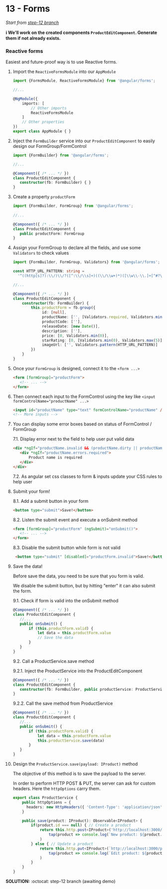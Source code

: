 # 13 - Forms

*Start from [step-12 branch](https://github.com/blongearet/angular-course-app/tree/step-12)*

**ℹ We'll work on the created components `ProductEditComponent`. Generate them if not already exists.**

### Reactive forms
    
Easiest and future-proof way is to use Reactive forms.

1. Import the `ReactiveFormsModule` into our `AppModule`

    ```ts
    import {FormsModule, ReactiveFormsModule} from '@angular/forms';
    
    //...
    
    @NgModule({
        imports: [
            // Other imports
            ReactiveFormsModule
        ]
        // Other properties
    })
    export class AppModule { }
    ```

2. Inject the `FormBuilder` service into our `ProductEditComponent` to easily design our FormGroup/FormControl

    ```ts
   import {FormBuilder} from '@angular/forms';
   
   //...
   
   @Component({ /* ... */ })
   class ProductEditComponent {
       constructor(fb: FormBuilder) { }
   } 
   ```

3. Create a property `productForm`

    ```ts
   import {FormBuilder, FormGroup} from '@angular/forms';
      
    //...
    
    @Component({ /* ... */ })
    class ProductEditComponent {
       public productForm: FormGroup
    } 
    ```
    
4. Assign your FormGroup to declare all the fields, and use some `Validators` to check values

   ```ts
   import {FormBuilder, FormGroup, Validators} from '@angular/forms';
   
   const HTTP_URL_PATTERN: string =
     '^((http[s]?):\\/)\\/?([^:\\/\\s]+)((\\/\\w+)*)([\\w\\-\\.]+[^#?\\s]+)(.*)?(#[\\w\\-]+)?$'
   
   //...
   
   @Component({ /* ... */ })
   class ProductEditComponent {
       constructor(fb: FormBuilder) {
           this.productForm = fb.group({
                id: [null],
                productName: ['', [Validators.required, Validators.minLength(8), Validators.maxLength(80)]],
                productCode: [''],
                releaseDate: [new Date()],
                description: [''],
                price: [0, Validators.min(0)],
                starRating: [0, [Validators.min(0), Validators.max(5)]],
                imageUrl: ['', Validators.pattern(HTTP_URL_PATTERN)]
           })    
       }
   }
   ```
 
5. Once your `FormGroup` is designed, connect it to the `<form ...>`

    ```html
    <form [formGroup]="productForm">
       <!-- ... -->
    </form>
    ```

6. Then connect each input to the FormControl using the key like `<input formControlName="productName" ...>`

    ```html
   <input id="productName" type="text" formControlName="productName" />
   <!-- More inputs -->
    ```
   
7. You can display some error boxes based on status of FormControl / FormGroup

    7.1. Display error next to the field to help user put valid data
    
    ```html
    <div *ngIf="productName.invalid && (productName.dirty || productName.touched)">
       <div *ngIf="productName.errors.required">
           Product name is required
       </div>
    </div>
    ```
   
   7.2. As angular set css classes to form & inputs update your CSS rules to help user

8. Submit your form!

    8.1. Add a submit button in your form
    
    ```html
    <button type="submit">Save!</button>
    ```
   
    8.2. Listen the submit event and execute a onSubmit method
   
    ```html
    <form [formGroup]="productForm" (ngSubmit)="onSubmit()">
       <!-- ... -->
    </form>
    ```
   
   8.3. Disable the submit button while form is not valid
   
   ```html
    <button type="submit" [disabled]="productForm.invalid">Save!</button>
   ```

9. Save the data!

    Before save the data, you need to be sure that you form is valid.
    
    We disable the submit button, but by hitting "enter" it can also submit the form.
    
    9.1. Check if form is valid into the onSubmit method
    
    ```ts
    @Component({ /* ... */ })
    class ProductEditComponent {
       //...
       public onSubmit() {
           if (this.productForm.valid) {
               let data = this.productForm.value
               // Save the data
           }       
       }
    }
    ```
   
   9.2. Call a ProductService.save method
   
   9.2.1. Inject the ProductService into the ProductEditComponent
   
    ```ts
    @Component({ /* ... */ })
    class ProductEditComponent {
       constructor(fb: FormBuilder, public productService: ProductService)
    }
    ```
   
   9.2.2. Call the save method from ProductService
   
    ```ts
    @Component({ /* ... */ })
    class ProductEditComponent {
       //...
       public onSubmit() {
           if (this.productForm.valid) {
               let data = this.productForm.value
               this.productService.save(data)
           }       
       }
    }
    ```

10. Design the `ProductService.save(payload: IProduct)` method

    The objective of this method is to save the payload to the server.
    
    In order to perform HTTP POST & PUT, the server can ask for custom headers. Here the `httpOptions` carry them.
    
    ```ts
    export class ProductService {
        public httpOptions = {
          headers: new HttpHeaders({ 'Content-Type': 'application/json' })
        }
    
        public save(product: IProduct): Observable<IProduct> {
            if(product.id === null) { // Create a product
                return this.http.post<IProduct>('http://localhost:3000/products', product, this.httpOptions).pipe(
                    tap(product => console.log(`New product: ${product.id}`))
                )
            } else { // Update a product
                return this.http.put<IProduct>(`http://localhost:3000/products/${product.id}`, data, this.httpOptions).pipe(
                    tap(product => console.log(`Edit product: ${product.id}`))
                )
            }
        }
    }
    ```

**SOLUTION:** :octocat: step-12 branch (awaiting demo)
